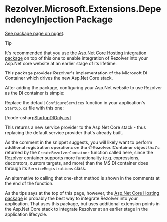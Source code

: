 ﻿# Rezolver.Microsoft.Extensions.DependencyInjection Package

[See package page on nuget](https://www.nuget.org/packages/Rezolver.Microsoft.Extensions.DependencyInjection).

> [!TIP]
> It's recommended that you use the [Asp.Net Core Hosting integration package](rezolver.microsoft.aspnetcore.hosting.md) 
> on top of this one to enable integration of Rezolver into your Asp.Net core website at an earlier stage of 
> its lifetime.

This package provides Rezolver's implementation of the Microsoft DI Container which drives the new Asp.Net 
Core stack.

After adding the package, configuring your Asp.Net website to use Rezolver as the DI container is simple:

Replace the default `ConfigureServices` function in your application's `Startup.cs` file with
this one:

[!code-csharp[StartupDIOnly.cs](../../../../../Examples/Rezolver.Examples.AspnetCore.1.1/StartupDIOnly.cs#example)]

This returns a new service provider to the Asp.Net Core stack - thus replacing the default service provider
that's already built.

As the comment in the snippet suggests, you will likely want to perform additional registration operations
on the @Rezolver.IContainer object that's returned by the `CreateRezolverContainer` function called here,
since the Rezolver container supports more functionality (e.g. expressions, decorators, custom targets, and more) 
than the MS DI container does through its `ServiceRegistrations` class.

An alternative to calling that one-shot method is shown in the comments at the end of the function.

As the tips says at the top of this page, however, the [Asp.Net Core Hosting package](rezolver.microsoft.aspnetcore.hosting.md)
is probably the best way to integrate Rezolver into your application.  That uses this package, but uses
additional extension points in the Asp.Net Core stack to integrate Rezolver at an earlier stage in the application
lifecycle.